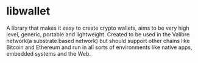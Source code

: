 # libwallet

A library that makes it easy to create crypto wallets, aims to be very high level, generic, portable and lightweight. Created to be used in the Valibre network(a substrate based network) but should support other chains like Bitcoin and Ethereum and run in all sorts of environments like native apps, embedded systems and the Web.
